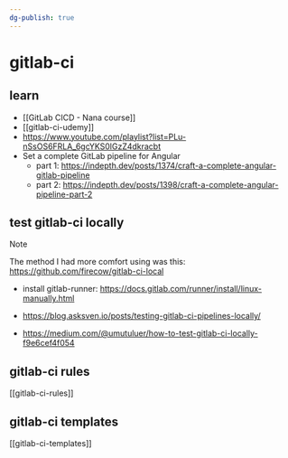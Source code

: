 ```yaml
---
dg-publish: true
---
```

# gitlab-ci

## learn

- [[GitLab CICD - Nana course]]
- [[gitlab-ci-udemy]]
- <https://www.youtube.com/playlist?list=PLu-nSsOS6FRLA_6gcYKS0lGzZ4dkracbt>
- Set a complete GitLab pipeline for Angular
    - part 1: <https://indepth.dev/posts/1374/craft-a-complete-angular-gitlab-pipeline>
    - part 2: <https://indepth.dev/posts/1398/craft-a-complete-angular-pipeline-part-2>


## test gitlab-ci locally

> [!note]
> The method I had more comfort using was this: <https://github.com/firecow/gitlab-ci-local>

- install gitlab-runner: <https://docs.gitlab.com/runner/install/linux-manually.html>

- <https://blog.asksven.io/posts/testing-gitlab-ci-pipelines-locally/>

- <https://medium.com/@umutuluer/how-to-test-gitlab-ci-locally-f9e6cef4f054>



## gitlab-ci rules

[[gitlab-ci-rules]]


## gitlab-ci templates

[[gitlab-ci-templates]]



